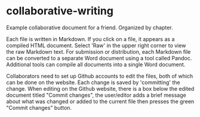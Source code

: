# collaborative-writing

Example collaborative document for a friend.  Organized by chapter.  

Each file is written in Markdown.  If you click on a file, it appears as a compiled HTML document.  Select 'Raw' in the upper right corner to view the raw Markdown text. For submission or distribution, each Markdown file can be converted to a separate Word document using a tool called Pandoc. Additional tools can compile all documents into a single Word document.

Collaborators need to set up Github accounts to edit the files, both of which can be done on the website.  Each change is saved by 'committing' the change.  When editing on the Github website, there is a box below the edited document titled "Commit changes", the user/editor adds a brief message about what was changed or added to the current file then presses the green "Commit changes" button.


